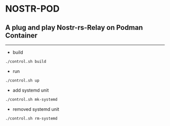 # NOSTR-POD
## A plug and play Nostr-rs-Relay on Podman Container
---

* build
```bash
./control.sh build
```

* run
```bash
./control.sh up
```

* add systemd unit
```bash
./control.sh mk-systemd
```

* removed systemd unit
```bash
./control.sh rm-systemd
```
